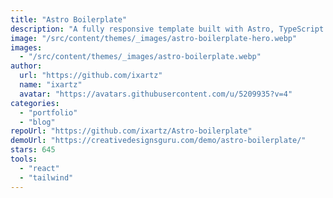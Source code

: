 ```yaml
---
title: "Astro Boilerplate"
description: "A fully responsive template built with Astro, TypeScript and React styled with Tailwind CSS. The perfect boilerplate to build a blog or portfolio."
image: "/src/content/themes/_images/astro-boilerplate-hero.webp"
images:
  - "/src/content/themes/_images/astro-boilerplate.webp"
author:
  url: "https://github.com/ixartz"
  name: "ixartz"
  avatar: "https://avatars.githubusercontent.com/u/5209935?v=4"
categories:
  - "portfolio"
  - "blog"
repoUrl: "https://github.com/ixartz/Astro-boilerplate"
demoUrl: "https://creativedesignsguru.com/demo/astro-boilerplate/"
stars: 645
tools:
  - "react"
  - "tailwind"
---
```

